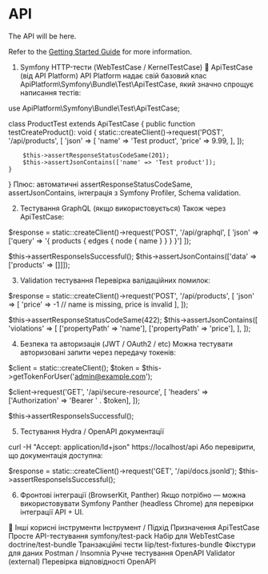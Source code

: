 # API

The API will be here.

Refer to the [Getting Started Guide](https://api-platform.com/docs/distribution) for more information.

1. Symfony HTTP-тести (WebTestCase / KernelTestCase)
🔹 ApiTestCase (від API Platform)
API Platform надає свій базовий клас ApiPlatform\Symfony\Bundle\Test\ApiTestCase, який значно спрощує написання тестів:


use ApiPlatform\Symfony\Bundle\Test\ApiTestCase;

class ProductTest extends ApiTestCase
{
    public function testCreateProduct(): void
    {
        static::createClient()->request('POST', '/api/products', [
            'json' => [
                'name' => 'Test product',
                'price' => 9.99,
            ],
        ]);

        $this->assertResponseStatusCodeSame(201);
        $this->assertJsonContains(['name' => 'Test product']);
    }
}
 Плюс: автоматичні assertResponseStatusCodeSame, assertJsonContains, інтеграція з Symfony Profiler, Schema validation.

 2. Тестування GraphQL (якщо використовується)
Також через ApiTestCase:

$response = static::createClient()->request('POST', '/api/graphql', [
    'json' => ['query' => '{ products { edges { node { name } } } }']
]);

$this->assertResponseIsSuccessful();
$this->assertJsonContains(['data' => ['products' => []]]);

3. Validation тестування
Перевірка валідаційних помилок:

$response = static::createClient()->request('POST', '/api/products', [
    'json' => [
        'price' => -1 // name is missing, price is invalid
    ],
]);

$this->assertResponseStatusCodeSame(422);
$this->assertJsonContains([
    'violations' => [
        ['propertyPath' => 'name'],
        ['propertyPath' => 'price'],
    ],
]);

4. Безпека та авторизація (JWT / OAuth2 / etc)
Можна тестувати авторизовані запити через передачу токенів:


$client = static::createClient();
$token = $this->getTokenForUser('admin@example.com');

$client->request('GET', '/api/secure-resource', [
    'headers' => ['Authorization' => 'Bearer ' . $token],
]);

$this->assertResponseIsSuccessful();

5. Тестування Hydra / OpenAPI документації

curl -H "Accept: application/ld+json" https://localhost/api
Або перевірити, що документація доступна:

$response = static::createClient()->request('GET', '/api/docs.jsonld');
$this->assertResponseIsSuccessful();

6. Фронтові інтеграції (BrowserKit, Panther)
Якщо потрібно — можна використовувати Symfony Panther (headless Chrome) для перевірки інтеграції API + UI.

🧰 Інші корисні інструменти
Інструмент / Підхід	Призначення
ApiTestCase	Просте API-тестування
symfony/test-pack	Набір для WebTestCase
doctrine/test-bundle	Транзакційні тести
liip/test-fixtures-bundle	Фікстури для даних
Postman / Insomnia	Ручне тестування
OpenAPI Validator (external)	Перевірка відповідності OpenAPI